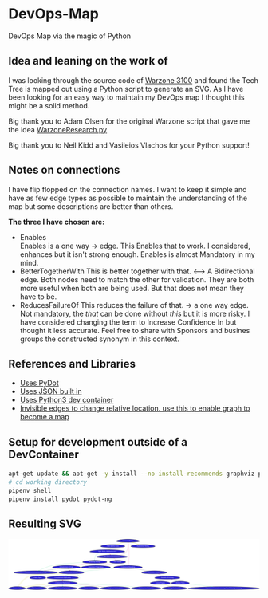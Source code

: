 # DevOps-Map

DevOps Map via the magic of Python

## Idea and leaning on the work of

I was looking through the source code of [Warzone 3100](https://github.com/Warzone2100/warzone2100) and found the Tech Tree is mapped out using a Python script to generate an SVG. As I have been looking for an easy way to maintain my DevOps map I thought this might be a solid method. 

Big thank you to Adam Olsen for the original Warzone script that gave me the idea
[WarzoneResearch.py](https://github.com/Warzone2100/warzone2100/blob/3.4.1/tools/tech-tree-chart-generator/warzoneresearch.py)

Big thank you to Neil Kidd and Vasileios Vlachos for your Python support!

## Notes on connections

I have flip flopped on the connection names. I want to keep it simple and have as few edge types as possible to maintain the understanding of the map but some descriptions are better than others.

__The three I have chosen are:__

* Enables  
   Enables is a one way -> edge. This Enables that to work. I considered, enhances but it isn't strong enough. Enables is almost Mandatory in my mind.
* BetterTogetherWith
   This is better together with that. <--> A Bidirectional edge. Both nodes need to match the other for validation. They are both more useful when both are being used. But that does not mean they have to be.
* ReducesFailureOf
   This reduces the failure of that. -> a one way edge. Not mandatory, the *that* can be done without *this* but it is more risky. I have considered changing the term to Increase Confidence In but thought it less accurate. Feel free to share with Sponsors and busines groups the constructed synonym in this context.

## References and Libraries

* [Uses PyDot](https://github.com/pydot/pydot) 
* [Uses JSON built in](https://www.w3schools.com/python/python_json.asp) 
* [Uses Python3 dev container](https://github.com/microsoft/vscode-dev-containers/tree/master/containers/python-3)
* [Invisible edges to change relative location. use this to enable graph to become a map](https://graphviz.org/Gallery/undirected/grid.html)

## Setup for development outside of a DevContainer

```bash
apt-get update && apt-get -y install --no-install-recommends graphviz python3-pip
# cd working directory
pipenv shell
pipenv install pydot pydot-ng
```

## Resulting SVG

![DevOps Map SVG](DevOpsMap.svg)